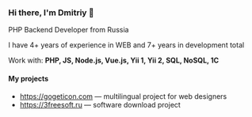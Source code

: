 ### Hi there, I'm Dmitriy 👋
<p>PHP Backend Developer from Russia</p>
<p>I have 4+ years of experience in WEB and 7+ years in development total</p>
<p>Work with: <b>PHP, JS, Node.js, Vue.js, Yii 1, Yii 2, SQL, NoSQL, 1C</b></p>

#### My projects
- <a href="https://gogeticon.com/">https://gogeticon.com</a> — multilingual project for web designers 
- <a href="https://3freesoft.ru/">https://3freesoft.ru</a> — software download project
